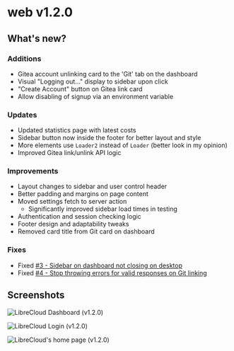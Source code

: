 # web v1.2.0

## What's new?

### Additions

- Gitea account unlinking card to the 'Git' tab on the dashboard
- Visual "Logging out..." display to sidebar upon click
- "Create Account" button on Gitea link card
- Allow disabling of signup via an environment variable

### Updates

- Updated statistics page with latest costs
- Sidebar button now inside the footer for better layout and style
- More elements use `Loader2` instead of `Loader` (better look in my opinion)
- Improved Gitea link/unlink API logic

### Improvements

- Layout changes to sidebar and user control header
- Better padding and margins on page content
- Moved settings fetch to server action
  - Significantly improved sidebar load times in testing
- Authentication and session checking logic
- Footer design and adaptability tweaks
- Removed card title from Git card on dashboard

### Fixes

- Fixed [#3 - Sidebar on dashboard not closing on desktop](https://git.pontusmail.org/librecloud/web/issues/3)
- Fixed [#4 - Stop throwing errors for valid responses on Git linking](https://git.pontusmail.org/librecloud/web/issues/4)

## Screenshots

![LibreCloud Dashboard (v1.2.0)](https://git.pontusmail.org/librecloud/web/raw/branch/main/docs/img/1.2.0-1.png)

![LibreCloud Login (v1.2.0)](https://git.pontusmail.org/librecloud/web/raw/branch/main/docs/img/1.2.0-2.png)

![LibreCloud's home page (v1.2.0)](https://git.pontusmail.org/librecloud/web/raw/branch/main/docs/img/1.2.0-2.png)